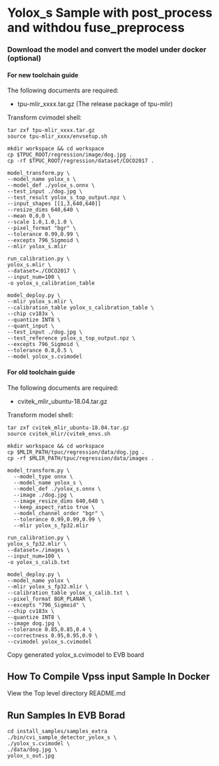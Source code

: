 # Yolox_s Sample with post_process and withdou fuse_preprocess

### Download the model and convert the model under docker (optional)
#### For new toolchain guide
The following documents are required:
* tpu-mlir_xxxx.tar.gz (The release package of tpu-mlir)

Transform cvimodel shell:
``` shell
tar zxf tpu-mlir_xxxx.tar.gz
source tpu-mlir_xxxx/envsetup.sh

mkdir workspace && cd workspace
cp $TPUC_ROOT/regression/image/dog.jpg .
cp -rf $TPUC_ROOT/regression/dataset/COCO2017 .

model_transform.py \
--model_name yolox_s \
--model_def ./yolox_s.onnx \
--test_input ./dog.jpg \
--test_result yolox_s_top_output.npz \
--input_shapes [[1,3,640,640]]
--resize_dims 640,640 \
--mean 0,0,0 \
--scale 1.0,1.0,1.0 \
--pixel_format "bgr" \
--tolerance 0.99,0.99 \
--excepts 796_Sigmoid \
--mlir yolox_s.mlir

run_calibration.py \
yolox_s.mlir \
--dataset=./COCO2017 \
--input_num=100 \
-o yolox_s_calibration_table

model_deploy.py \
--mlir yolox_s.mlir \
--calibration_table yolox_s_calibration_table \
--chip cv183x \
--quantize INT8 \
--quant_input \
--test_input ./dog.jpg \
--test_reference yolox_s_top_output.npz \
--excepts 796_Sigmoid \
--tolerance 0.8,0.5 \
--model yolox_s.cvimodel
```

#### For old toolchain guide
The following documents are required:

* cvitek_mlir_ubuntu-18.04.tar.gz

Transform model shell:
``` shell
tar zxf cvitek_mlir_ubuntu-18.04.tar.gz
source cvitek_mlir/cvitek_envs.sh

mkdir workspace && cd workspace
cp $MLIR_PATH/tpuc/regression/data/dog.jpg .
cp -rf $MLIR_PATH/tpuc/regression/data/images .

model_transform.py \
  --model_type onnx \
  --model_name yolox_s \
  --model_def ./yolox_s.onnx \
  --image ./dog.jpg \
  --image_resize_dims 640,640 \
  --keep_aspect_ratio true \
  --model_channel_order "bgr" \
  --tolerance 0.99,0.99,0.99 \
  --mlir yolox_s_fp32.mlir

run_calibration.py \
yolox_s_fp32.mlir \
--dataset=./images \
--input_num=100 \
-o yolox_s_calib.txt

model_deploy.py \
--model_name yolox \
--mlir yolox_s_fp32.mlir \
--calibration_table yolox_s_calib.txt \
--pixel_format BGR_PLANAR \
--excepts "796_Sigmoid" \
--chip cv183x \
--quantize INT8 \
--image dog.jpg \
--tolerance 0.85,0.85,0.4 \
--correctness 0.95,0.95,0.9 \
--cvimodel yolox_s.cvimodel
```
Copy generated yolox_s.cvimodel to EVB board

## How To Compile Vpss input Sample In Docker
View the Top level directory README.md

## Run Samples In EVB Borad
```
cd install_samples/samples_extra
./bin/cvi_sample_detector_yolox_s \
./yolox_s.cvimodel \
./data/dog.jpg \
yolox_s_out.jpg
```